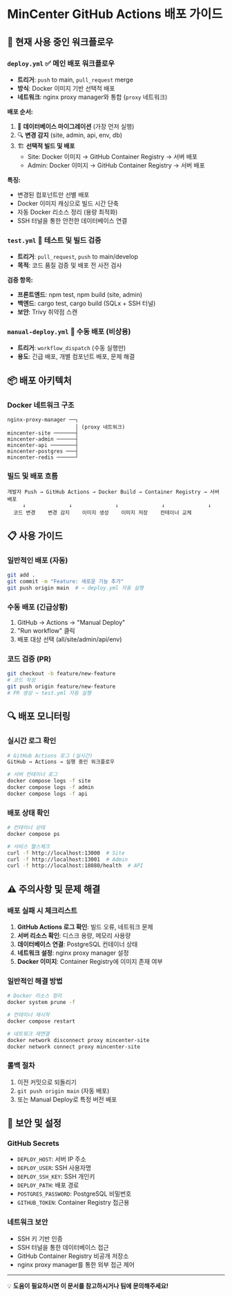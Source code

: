 # MinCenter GitHub Actions 배포 가이드

## 🚀 현재 사용 중인 워크플로우

### `deploy.yml` ✅ **메인 배포 워크플로우**
- **트리거**: `push` to main, `pull_request` merge
- **방식**: Docker 이미지 기반 선택적 배포
- **네트워크**: nginx proxy manager와 통합 (`proxy` 네트워크)

**배포 순서:**
1. 🔄 **데이터베이스 마이그레이션** (가장 먼저 실행)
2. 🔍 **변경 감지** (site, admin, api, env, db)
3. 🏗️ **선택적 빌드 및 배포**
   - Site: Docker 이미지 → GitHub Container Registry → 서버 배포
   - Admin: Docker 이미지 → GitHub Container Registry → 서버 배포

**특징:**
- 변경된 컴포넌트만 선별 배포
- Docker 이미지 캐싱으로 빌드 시간 단축
- 자동 Docker 리소스 정리 (용량 최적화)
- SSH 터널을 통한 안전한 데이터베이스 연결

### `test.yml` 🧪 **테스트 및 빌드 검증**
- **트리거**: `pull_request`, `push` to main/develop
- **목적**: 코드 품질 검증 및 배포 전 사전 검사

**검증 항목:**
- **프론트엔드**: npm test, npm build (site, admin)
- **백엔드**: cargo test, cargo build (SQLx + SSH 터널)
- **보안**: Trivy 취약점 스캔

### `manual-deploy.yml` 🔧 **수동 배포** (비상용)
- **트리거**: `workflow_dispatch` (수동 실행만)
- **용도**: 긴급 배포, 개별 컴포넌트 배포, 문제 해결

## 📦 배포 아키텍처

### Docker 네트워크 구조
```
nginx-proxy-manager ──┐
                      │ (proxy 네트워크)
mincenter-site ───────┤
mincenter-admin ──────┤
mincenter-api ────────┤
mincenter-postgres ───┤
mincenter-redis ──────┘
```

### 빌드 및 배포 흐름
```
개발자 Push → GitHub Actions → Docker Build → Container Registry → 서버 배포
     ↓              ↓              ↓              ↓              ↓
  코드 변경    변경 감지    이미지 생성    이미지 저장    컨테이너 교체
```

## 📋 사용 가이드

### 일반적인 배포 (자동)
```bash
git add .
git commit -m "Feature: 새로운 기능 추가"
git push origin main  # → deploy.yml 자동 실행
```

### 수동 배포 (긴급상황)
1. GitHub → Actions → "Manual Deploy"
2. "Run workflow" 클릭
3. 배포 대상 선택 (all/site/admin/api/env)

### 코드 검증 (PR)
```bash
git checkout -b feature/new-feature
# 코드 작성
git push origin feature/new-feature
# PR 생성 → test.yml 자동 실행
```

## 🔍 배포 모니터링

### 실시간 로그 확인
```bash
# GitHub Actions 로그 (실시간)
GitHub → Actions → 실행 중인 워크플로우

# 서버 컨테이너 로그
docker compose logs -f site
docker compose logs -f admin
docker compose logs -f api
```

### 배포 상태 확인
```bash
# 컨테이너 상태
docker compose ps

# 서비스 헬스체크
curl -f http://localhost:13000  # Site
curl -f http://localhost:13001  # Admin
curl -f http://localhost:18080/health  # API
```

## ⚠️ 주의사항 및 문제 해결

### 배포 실패 시 체크리스트
1. **GitHub Actions 로그 확인**: 빌드 오류, 네트워크 문제
2. **서버 리소스 확인**: 디스크 용량, 메모리 사용량
3. **데이터베이스 연결**: PostgreSQL 컨테이너 상태
4. **네트워크 설정**: nginx proxy manager 설정
5. **Docker 이미지**: Container Registry에 이미지 존재 여부

### 일반적인 해결 방법
```bash
# Docker 리소스 정리
docker system prune -f

# 컨테이너 재시작
docker compose restart

# 네트워크 재연결
docker network disconnect proxy mincenter-site
docker network connect proxy mincenter-site
```

### 롤백 절차
1. 이전 커밋으로 되돌리기
2. `git push origin main` (자동 배포)
3. 또는 Manual Deploy로 특정 버전 배포

## 🔐 보안 및 설정

### GitHub Secrets
- `DEPLOY_HOST`: 서버 IP 주소
- `DEPLOY_USER`: SSH 사용자명  
- `DEPLOY_SSH_KEY`: SSH 개인키
- `DEPLOY_PATH`: 배포 경로
- `POSTGRES_PASSWORD`: PostgreSQL 비밀번호
- `GITHUB_TOKEN`: Container Registry 접근용

### 네트워크 보안
- SSH 키 기반 인증
- SSH 터널을 통한 데이터베이스 접근
- GitHub Container Registry 비공개 저장소
- nginx proxy manager를 통한 외부 접근 제어

---

💡 **도움이 필요하시면 이 문서를 참고하시거나 팀에 문의해주세요!**